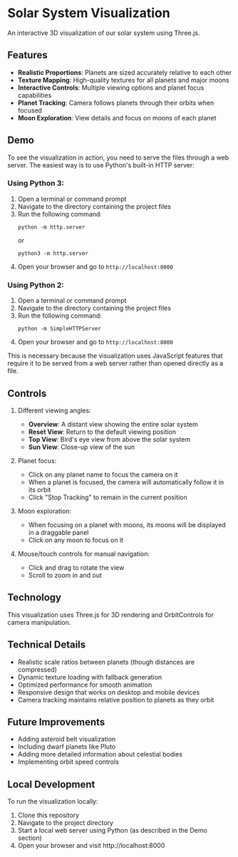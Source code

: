 # Solar System Visualization

An interactive 3D visualization of our solar system using Three.js.

## Features

- **Realistic Proportions**: Planets are sized accurately relative to each other
- **Texture Mapping**: High-quality textures for all planets and major moons
- **Interactive Controls**: Multiple viewing options and planet focus capabilities
- **Planet Tracking**: Camera follows planets through their orbits when focused
- **Moon Exploration**: View details and focus on moons of each planet

## Demo

To see the visualization in action, you need to serve the files through a web server. The easiest way is to use Python's built-in HTTP server:

### Using Python 3:

1. Open a terminal or command prompt
2. Navigate to the directory containing the project files
3. Run the following command:
   ```
   python -m http.server
   ```
   or
   ```
   python3 -m http.server
   ```
4. Open your browser and go to `http://localhost:8000`

### Using Python 2:

1. Open a terminal or command prompt
2. Navigate to the directory containing the project files
3. Run the following command:
   ```
   python -m SimpleHTTPServer
   ```
4. Open your browser and go to `http://localhost:8000`

This is necessary because the visualization uses JavaScript features that require it to be served from a web server rather than opened directly as a file.

## Controls

1. Different viewing angles:
   - **Overview**: A distant view showing the entire solar system
   - **Reset View**: Return to the default viewing position
   - **Top View**: Bird's eye view from above the solar system
   - **Sun View**: Close-up view of the sun

2. Planet focus:
   - Click on any planet name to focus the camera on it
   - When a planet is focused, the camera will automatically follow it in its orbit
   - Click "Stop Tracking" to remain in the current position

3. Moon exploration:
   - When focusing on a planet with moons, its moons will be displayed in a draggable panel
   - Click on any moon to focus on it

4. Mouse/touch controls for manual navigation:
   - Click and drag to rotate the view
   - Scroll to zoom in and out

## Technology

This visualization uses Three.js for 3D rendering and OrbitControls for camera manipulation.

## Technical Details

- Realistic scale ratios between planets (though distances are compressed)
- Dynamic texture loading with fallback generation
- Optimized performance for smooth animation
- Responsive design that works on desktop and mobile devices
- Camera tracking maintains relative position to planets as they orbit

## Future Improvements

- Adding asteroid belt visualization
- Including dwarf planets like Pluto
- Adding more detailed information about celestial bodies
- Implementing orbit speed controls

## Local Development

To run the visualization locally:

1. Clone this repository
2. Navigate to the project directory
3. Start a local web server using Python (as described in the Demo section)
4. Open your browser and visit http://localhost:8000
